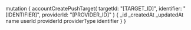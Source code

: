 mutation {
    accountCreatePushTarget(
        targetId: "[TARGET_ID]",
        identifier: "[IDENTIFIER]",
        providerId: "[PROVIDER_ID]"
    ) {
        _id
        _createdAt
        _updatedAt
        name
        userId
        providerId
        providerType
        identifier
    }
}
